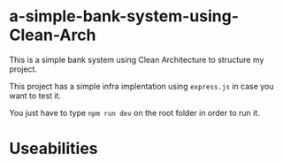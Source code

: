 # a-simple-bank-system-using-Clean-Arch

This is a simple bank system using Clean Architecture to structure my project.

This project has a simple infra implentation using ```express.js``` in case you want to test it.

You just have to type ```npm run dev``` on the root folder in order to run it.

<h1>Useabilities</h1>

